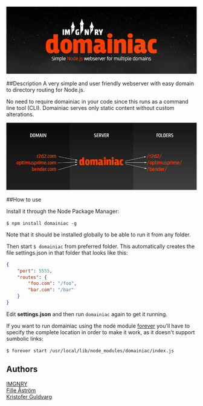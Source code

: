 ![Domainiac Logo](assets/logo_domainiac.png "Domainiac Logo")

##Description
A very simple and user friendly webserver with easy domain to directory routing for Node.js. 

No need to require domainiac in your code since this runs as a command line tool (CLI).
Domainiac serves only static content without custom alterations.

![Domainiac Infographics](assets/infographics.png "Domainiac Infographics")


##How to use

Install it through the Node Package Manager:

`$ npm install domainiac -g`

Note that it should be installed globally to be able to run it from any folder.

Then start `$ domainiac` from preferred folder.
This automatically creates the file settings.json in that folder that looks like this:

```json
{
    "port": 5555,
    "routes": {
        "foo.com": "/foo",
        "bar.com": "/bar"
    }
}
```

Edit **settings.json** and then run `domainiac` again to get it running.

If you want to run domainiac using the node module [forever](https://www.npmjs.org/package/forever "A simple CLI tool for ensuring that a given node script runs continuously") you'll have to specify the complete location in order to make it work, as it doesn't support sumbolic links:

`$ forever start /usr/local/lib/node_modules/domainiac/index.js`

Authors
-------
[IMGNRY](http://imgnry.com "IMGNRY")  
[Fille Åström](https://twitter.com/bobmoff "@bobmoff")  
[Kristofer Guldvarg](https://twitter.com/guldvarg "@guldvarg")

